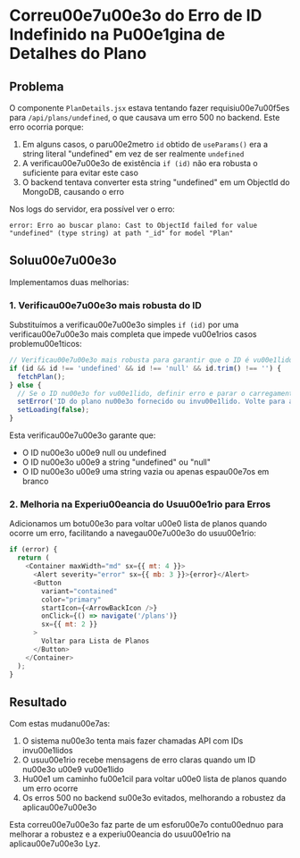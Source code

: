 # Correu00e7u00e3o do Erro de ID Indefinido na Pu00e1gina de Detalhes do Plano

## Problema

O componente `PlanDetails.jsx` estava tentando fazer requisiu00e7u00f5es para `/api/plans/undefined`, o que causava um erro 500 no backend. Este erro ocorria porque:

1. Em alguns casos, o paru00e2metro `id` obtido de `useParams()` era a string literal "undefined" em vez de ser realmente `undefined`
2. A verificau00e7u00e3o de existência `if (id)` não era robusta o suficiente para evitar este caso
3. O backend tentava converter esta string "undefined" em um ObjectId do MongoDB, causando o erro

Nos logs do servidor, era possível ver o erro:
```
error: Erro ao buscar plano: Cast to ObjectId failed for value "undefined" (type string) at path "_id" for model "Plan"
```

## Soluu00e7u00e3o

Implementamos duas melhorias:

### 1. Verificau00e7u00e3o mais robusta do ID

Substituímos a verificau00e7u00e3o simples `if (id)` por uma verificau00e7u00e3o mais completa que impede vu00e1rios casos problemu00e1ticos:

```javascript
// Verificau00e7u00e3o mais robusta para garantir que o ID é vu00e1lido
if (id && id !== 'undefined' && id !== 'null' && id.trim() !== '') {
  fetchPlan();
} else {
  // Se o ID nu00e3o for vu00e1lido, definir erro e parar o carregamento
  setError('ID do plano nu00e3o fornecido ou invu00e1lido. Volte para a lista de planos e tente novamente.');
  setLoading(false);
}
```

Esta verificau00e7u00e3o garante que:
- O ID nu00e3o u00e9 null ou undefined
- O ID nu00e3o u00e9 a string "undefined" ou "null"
- O ID nu00e3o u00e9 uma string vazia ou apenas espau00e7os em branco

### 2. Melhoria na Experiu00eancia do Usuu00e1rio para Erros

Adicionamos um botu00e3o para voltar u00e0 lista de planos quando ocorre um erro, facilitando a navegau00e7u00e3o do usuu00e1rio:

```javascript
if (error) {
  return (
    <Container maxWidth="md" sx={{ mt: 4 }}>
      <Alert severity="error" sx={{ mb: 3 }}>{error}</Alert>
      <Button
        variant="contained"
        color="primary"
        startIcon={<ArrowBackIcon />}
        onClick={() => navigate('/plans')}
        sx={{ mt: 2 }}
      >
        Voltar para Lista de Planos
      </Button>
    </Container>
  );
}
```

## Resultado

Com estas mudanu00e7as:
1. O sistema nu00e3o tenta mais fazer chamadas API com IDs invu00e1lidos
2. O usuu00e1rio recebe mensagens de erro claras quando um ID nu00e3o u00e9 vu00e1lido
3. Hu00e1 um caminho fu00e1cil para voltar u00e0 lista de planos quando um erro ocorre
4. Os erros 500 no backend su00e3o evitados, melhorando a robustez da aplicau00e7u00e3o

Esta correu00e7u00e3o faz parte de um esforu00e7o contu00ednuo para melhorar a robustez e a experiu00eancia do usuu00e1rio na aplicau00e7u00e3o Lyz.
